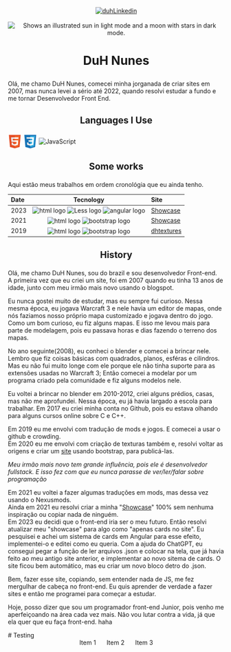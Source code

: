 <div align="center">
    <a href="#" target="_blank">
        <img src="https://img.shields.io/badge/LinkedIn-0077B5?style=for-the-badge&logo=linkedin&logoColor=white" alt="duhLinkedin" hspace="10">
    </a>
</div>
<br>
<div align="center">
    <picture>
        <source media="(prefers-color-scheme: dark)" srcset="https://user-images.githubusercontent.com/25423296/163456776-7f95b81a-f1ed-45f7-b7ab-8fa810d529fa.png">
        <source media="(prefers-color-scheme: light)" srcset="https://user-images.githubusercontent.com/25423296/163456779-a8556205-d0a5-45e2-ac17-42d089e3c3f8.png">
        <img alt="Shows an illustrated sun in light mode and a moon with stars in dark mode." src="https://user-images.githubusercontent.com/25423296/163456779-a8556205-d0a5-45e2-ac17-42d089e3c3f8.png" width="40em" wspace="10">
    </picture>
</div>

# <p align="center"> DuH Nunes</p>

Olá, me chamo DuH Nunes, comecei minha jorganada de criar sites em 2007, mas nunca levei a sério até 2022, quando resolvi estudar a fundo e me tornar Desenvolvedor Front End.


## <p align="center">Languages I Use</p>

<p alig="left">
<img src="https://raw.githubusercontent.com/devicons/devicon/master/icons/html5/html5-original.svg" alt="Html" width="32" height="32" align="center">
<img src="https://raw.githubusercontent.com/devicons/devicon/master/icons/css3/css3-original.svg" alt="Css" width="32" height="32" align="center">
<img src="https://cdn.jsdelivr.net/gh/devicons/devicon/icons/javascript/javascript-original.svg" alt="JavaScript" width="32" height="32" align="center">
</p>


## <p align="center"> Some works</p>
Aqui estão meus trabalhos em ordem cronológia que eu ainda tenho.


| Date | Tecnology | Site |
| :--- | :-------: | :--- |
| 2023 | <img src="https://cdn.jsdelivr.net/gh/devicons/devicon/icons/html5/html5-original.svg" alt="html logo" width="20em" align="center"> <img src="https://cdn.jsdelivr.net/gh/devicons/devicon/icons/less/less-plain-wordmark.svg" alt="Less logo" width="20em" align="center"> <img src="https://cdn.jsdelivr.net/gh/devicons/devicon/icons/angularjs/angularjs-original.svg" alt="angular logo" width="20em" align="center"> | [Showcase](https://duhnunes.github.io)
| 2021 | <img src="https://cdn.jsdelivr.net/gh/devicons/devicon/icons/html5/html5-original.svg" alt="html logo" width="20em" align="center"> <img src="https://cdn.jsdelivr.net/gh/devicons/devicon/icons/bootstrap/bootstrap-original.svg" alt="bootstrap logo" width="20em" align="center"> | [Showcase](https://duhnunes.github.io/site/duhshowcase/100/) |
| 2019 | <img src="https://cdn.jsdelivr.net/gh/devicons/devicon/icons/html5/html5-original.svg" alt="html logo" width="20em" align="center"> <img src="https://cdn.jsdelivr.net/gh/devicons/devicon/icons/bootstrap/bootstrap-original.svg" alt="bootstrap logo" width="20em" align="center"> | [dhtextures](https://duhnunes.github.io/site/minecraft/textures/) |





## <p id="history" align="center">History</p>
Olá, me chamo DuH Nunes, sou do brazil e sou desenvolvedor Front-end.  
A primeira vez que eu criei um site, foi em 2007 quando eu tinha 13 anos de idade, junto com meu irmão mais novo usando o blogspot.

Eu nunca gostei muito de estudar, mas eu sempre fui curioso. Nessa mesma época, eu jogava Warcraft 3 e nele havia um editor de mapas, onde nós faziamos nosso próprio mapa customizado e jogava dentro do jogo. Como um bom curioso, eu fiz alguns mapas. E isso me levou mais para parte de modelagem, pois eu passava horas e dias fazendo o terreno dos mapas.

No ano seguinte(2008), eu conheci o blender e comecei a brincar nele. Lembro que fiz coisas básicas com quadrados, planos, esféras e cilindros. Mas eu não fui muito longe com ele porque ele não tinha suporte para as extensões usadas no Warcraft 3; Então comecei a modelar por um programa criado pela comunidade e fiz alguns modelos nele.

Eu voltei a brincar no blender em 2010-2012, criei alguns prédios, casas, mas não me aprofundei. Nessa época, eu já havia largado a escola para trabalhar. Em 2017 eu criei minha conta no Github, pois eu estava olhando para alguns cursos online sobre C e C++.

Em 2019 eu me envolvi com tradução de mods e jogos. E comecei a usar o github e crowding.  
Em 2020 eu me envolvi com criação de texturas também e, resolvi voltar as origens e criar um [site](https://duhnunes.github.io/site/minecraft/textures/) usando bootstrap, para publicá-las.

*Meu irmão mais novo tem grande influência, pois ele é desenvolvedor fullstack. E isso fez com que eu nunca parasse de ver/ler/falar sobre programação*

Em 2021 eu voltei a fazer algumas traduções em mods, mas dessa vez usando o Nexusmods.  
Ainda em 2021 eu resolvi criar a minha "[Showcase](https://duhnunes.github.io/site/duhshowcase/100/)" 100% sem nenhuma inspiração ou copiar nada de ninguém.  
Em 2023 eu decidi que o front-end iria ser o meu futuro. Então resolvi atualizar meu "showcase" para algo como "apenas cards no site". Eu pesquisei e achei um sistema de cards em Angular para esse efeito, implementei-o e editei como eu queria. Com a ajuda do ChatGPT, eu consegui pegar a função de ler arquivos .json e colocar na tela, que já havia feito ao meu antigo site anterior, e implementar ao novo sitema de cards. O site ficou bem automático, mas eu criar um novo bloco detro do .json.

Bem, fazer esse site, copiando, sem entender nada de JS, me fez mergulhar de cabeça no front-end. Eu quis aprender de verdade a fazer sites e então me programei para começar a estudar.

Hoje, posso dizer que sou um programador front-end Junior, pois venho me aperfeiçoando na área cada vez mais. Não vou lutar contra a vida, já que ela quer que eu faça front-end. haha

<style>
    .flex-container{
        display:flex;
        justify-content:center;
        align-items:center;
        gap:25px;
    }
</style>
<section data-markdown>
    # Testing 
    <div class="flex-container" data-template><!-- .element: style="display: flex; flex-direction: row;" -->
      <div>Item 1</div> <!-- .element: style="margin: 10px; padding: 20px;"-->
      <div>Item 2</div> <!-- .element: style="margin: 10px; padding: 20px;"-->
      <div>Item 3</div> <!-- .element: style="margin: 10px; padding: 20px;"-->
    </div>
</section>